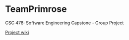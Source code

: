 # TeamPrimrose
CSC 478: Software Engineering Capstone - Group Project

[Project wiki](https://github.com/ethom7/TeamPrimrose/wiki)
